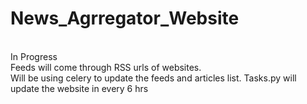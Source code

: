 # News_Agrregator_Website
</br>
In Progress


</br>
Feeds will come through RSS urls of websites.
</br>
Will be using celery to update the feeds and articles list. Tasks.py will update the website in every 6 hrs
